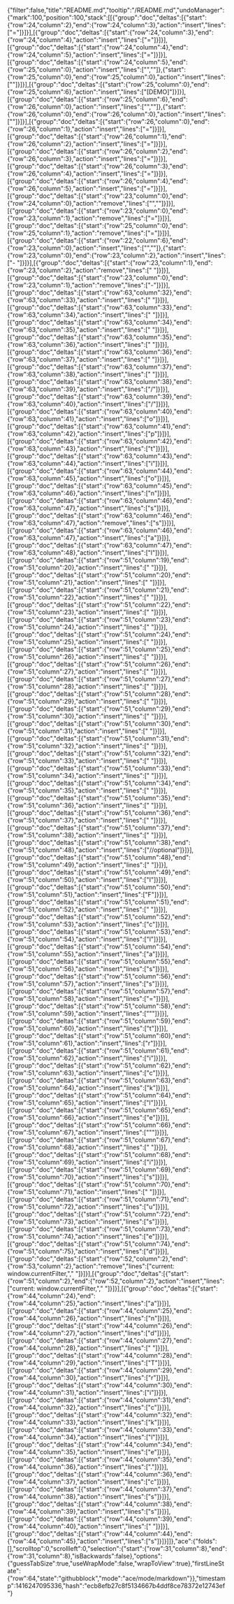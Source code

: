 {"filter":false,"title":"README.md","tooltip":"/README.md","undoManager":{"mark":100,"position":100,"stack":[[{"group":"doc","deltas":[{"start":{"row":24,"column":2},"end":{"row":24,"column":3},"action":"insert","lines":["="]}]}],[{"group":"doc","deltas":[{"start":{"row":24,"column":3},"end":{"row":24,"column":4},"action":"insert","lines":["="]}]}],[{"group":"doc","deltas":[{"start":{"row":24,"column":4},"end":{"row":24,"column":5},"action":"insert","lines":["="]}]}],[{"group":"doc","deltas":[{"start":{"row":24,"column":5},"end":{"row":25,"column":0},"action":"insert","lines":["",""]},{"start":{"row":25,"column":0},"end":{"row":25,"column":0},"action":"insert","lines":[""]}]}],[{"group":"doc","deltas":[{"start":{"row":25,"column":0},"end":{"row":25,"column":6},"action":"insert","lines":["[DEMO]"]}]}],[{"group":"doc","deltas":[{"start":{"row":25,"column":6},"end":{"row":26,"column":0},"action":"insert","lines":["",""]},{"start":{"row":26,"column":0},"end":{"row":26,"column":0},"action":"insert","lines":[""]}]}],[{"group":"doc","deltas":[{"start":{"row":26,"column":0},"end":{"row":26,"column":1},"action":"insert","lines":["="]}]}],[{"group":"doc","deltas":[{"start":{"row":26,"column":1},"end":{"row":26,"column":2},"action":"insert","lines":["="]}]}],[{"group":"doc","deltas":[{"start":{"row":26,"column":2},"end":{"row":26,"column":3},"action":"insert","lines":["="]}]}],[{"group":"doc","deltas":[{"start":{"row":26,"column":3},"end":{"row":26,"column":4},"action":"insert","lines":["="]}]}],[{"group":"doc","deltas":[{"start":{"row":26,"column":4},"end":{"row":26,"column":5},"action":"insert","lines":["="]}]}],[{"group":"doc","deltas":[{"start":{"row":23,"column":0},"end":{"row":24,"column":0},"action":"remove","lines":["",""]}]}],[{"group":"doc","deltas":[{"start":{"row":23,"column":0},"end":{"row":23,"column":1},"action":"remove","lines":["="]}]}],[{"group":"doc","deltas":[{"start":{"row":25,"column":0},"end":{"row":25,"column":1},"action":"remove","lines":["="]}]}],[{"group":"doc","deltas":[{"start":{"row":22,"column":6},"end":{"row":23,"column":0},"action":"insert","lines":["",""]},{"start":{"row":23,"column":0},"end":{"row":23,"column":2},"action":"insert","lines":["- "]}]}],[{"group":"doc","deltas":[{"start":{"row":23,"column":1},"end":{"row":23,"column":2},"action":"remove","lines":[" "]}]}],[{"group":"doc","deltas":[{"start":{"row":23,"column":0},"end":{"row":23,"column":1},"action":"remove","lines":["-"]}]}],[{"group":"doc","deltas":[{"start":{"row":63,"column":32},"end":{"row":63,"column":33},"action":"insert","lines":[" "]}]}],[{"group":"doc","deltas":[{"start":{"row":63,"column":33},"end":{"row":63,"column":34},"action":"insert","lines":[" "]}]}],[{"group":"doc","deltas":[{"start":{"row":63,"column":34},"end":{"row":63,"column":35},"action":"insert","lines":[" "]}]}],[{"group":"doc","deltas":[{"start":{"row":63,"column":35},"end":{"row":63,"column":36},"action":"insert","lines":[" "]}]}],[{"group":"doc","deltas":[{"start":{"row":63,"column":36},"end":{"row":63,"column":37},"action":"insert","lines":[" "]}]}],[{"group":"doc","deltas":[{"start":{"row":63,"column":37},"end":{"row":63,"column":38},"action":"insert","lines":[" "]}]}],[{"group":"doc","deltas":[{"start":{"row":63,"column":38},"end":{"row":63,"column":39},"action":"insert","lines":["/"]}]}],[{"group":"doc","deltas":[{"start":{"row":63,"column":39},"end":{"row":63,"column":40},"action":"insert","lines":["/"]}]}],[{"group":"doc","deltas":[{"start":{"row":63,"column":40},"end":{"row":63,"column":41},"action":"insert","lines":["o"]}]}],[{"group":"doc","deltas":[{"start":{"row":63,"column":41},"end":{"row":63,"column":42},"action":"insert","lines":["p"]}]}],[{"group":"doc","deltas":[{"start":{"row":63,"column":42},"end":{"row":63,"column":43},"action":"insert","lines":["t"]}]}],[{"group":"doc","deltas":[{"start":{"row":63,"column":43},"end":{"row":63,"column":44},"action":"insert","lines":["i"]}]}],[{"group":"doc","deltas":[{"start":{"row":63,"column":44},"end":{"row":63,"column":45},"action":"insert","lines":["o"]}]}],[{"group":"doc","deltas":[{"start":{"row":63,"column":45},"end":{"row":63,"column":46},"action":"insert","lines":["n"]}]}],[{"group":"doc","deltas":[{"start":{"row":63,"column":46},"end":{"row":63,"column":47},"action":"insert","lines":["s"]}]}],[{"group":"doc","deltas":[{"start":{"row":63,"column":46},"end":{"row":63,"column":47},"action":"remove","lines":["s"]}]}],[{"group":"doc","deltas":[{"start":{"row":63,"column":46},"end":{"row":63,"column":47},"action":"insert","lines":["a"]}]}],[{"group":"doc","deltas":[{"start":{"row":63,"column":47},"end":{"row":63,"column":48},"action":"insert","lines":["l"]}]}],[{"group":"doc","deltas":[{"start":{"row":51,"column":19},"end":{"row":51,"column":20},"action":"insert","lines":[" "]}]}],[{"group":"doc","deltas":[{"start":{"row":51,"column":20},"end":{"row":51,"column":21},"action":"insert","lines":[" "]}]}],[{"group":"doc","deltas":[{"start":{"row":51,"column":21},"end":{"row":51,"column":22},"action":"insert","lines":[" "]}]}],[{"group":"doc","deltas":[{"start":{"row":51,"column":22},"end":{"row":51,"column":23},"action":"insert","lines":[" "]}]}],[{"group":"doc","deltas":[{"start":{"row":51,"column":23},"end":{"row":51,"column":24},"action":"insert","lines":[" "]}]}],[{"group":"doc","deltas":[{"start":{"row":51,"column":24},"end":{"row":51,"column":25},"action":"insert","lines":[" "]}]}],[{"group":"doc","deltas":[{"start":{"row":51,"column":25},"end":{"row":51,"column":26},"action":"insert","lines":[" "]}]}],[{"group":"doc","deltas":[{"start":{"row":51,"column":26},"end":{"row":51,"column":27},"action":"insert","lines":[" "]}]}],[{"group":"doc","deltas":[{"start":{"row":51,"column":27},"end":{"row":51,"column":28},"action":"insert","lines":[" "]}]}],[{"group":"doc","deltas":[{"start":{"row":51,"column":28},"end":{"row":51,"column":29},"action":"insert","lines":[" "]}]}],[{"group":"doc","deltas":[{"start":{"row":51,"column":29},"end":{"row":51,"column":30},"action":"insert","lines":[" "]}]}],[{"group":"doc","deltas":[{"start":{"row":51,"column":30},"end":{"row":51,"column":31},"action":"insert","lines":[" "]}]}],[{"group":"doc","deltas":[{"start":{"row":51,"column":31},"end":{"row":51,"column":32},"action":"insert","lines":[" "]}]}],[{"group":"doc","deltas":[{"start":{"row":51,"column":32},"end":{"row":51,"column":33},"action":"insert","lines":[" "]}]}],[{"group":"doc","deltas":[{"start":{"row":51,"column":33},"end":{"row":51,"column":34},"action":"insert","lines":[" "]}]}],[{"group":"doc","deltas":[{"start":{"row":51,"column":34},"end":{"row":51,"column":35},"action":"insert","lines":[" "]}]}],[{"group":"doc","deltas":[{"start":{"row":51,"column":35},"end":{"row":51,"column":36},"action":"insert","lines":[" "]}]}],[{"group":"doc","deltas":[{"start":{"row":51,"column":36},"end":{"row":51,"column":37},"action":"insert","lines":[" "]}]}],[{"group":"doc","deltas":[{"start":{"row":51,"column":37},"end":{"row":51,"column":38},"action":"insert","lines":[" "]}]}],[{"group":"doc","deltas":[{"start":{"row":51,"column":38},"end":{"row":51,"column":48},"action":"insert","lines":["//optional"]}]}],[{"group":"doc","deltas":[{"start":{"row":51,"column":48},"end":{"row":51,"column":49},"action":"insert","lines":[" "]}]}],[{"group":"doc","deltas":[{"start":{"row":51,"column":49},"end":{"row":51,"column":50},"action":"insert","lines":["I"]}]}],[{"group":"doc","deltas":[{"start":{"row":51,"column":50},"end":{"row":51,"column":51},"action":"insert","lines":["F"]}]}],[{"group":"doc","deltas":[{"start":{"row":51,"column":51},"end":{"row":51,"column":52},"action":"insert","lines":[" "]}]}],[{"group":"doc","deltas":[{"start":{"row":51,"column":52},"end":{"row":51,"column":53},"action":"insert","lines":["c"]}]}],[{"group":"doc","deltas":[{"start":{"row":51,"column":53},"end":{"row":51,"column":54},"action":"insert","lines":["l"]}]}],[{"group":"doc","deltas":[{"start":{"row":51,"column":54},"end":{"row":51,"column":55},"action":"insert","lines":["a"]}]}],[{"group":"doc","deltas":[{"start":{"row":51,"column":55},"end":{"row":51,"column":56},"action":"insert","lines":["s"]}]}],[{"group":"doc","deltas":[{"start":{"row":51,"column":56},"end":{"row":51,"column":57},"action":"insert","lines":["s"]}]}],[{"group":"doc","deltas":[{"start":{"row":51,"column":57},"end":{"row":51,"column":58},"action":"insert","lines":["="]}]}],[{"group":"doc","deltas":[{"start":{"row":51,"column":58},"end":{"row":51,"column":59},"action":"insert","lines":["\""]}]}],[{"group":"doc","deltas":[{"start":{"row":51,"column":59},"end":{"row":51,"column":60},"action":"insert","lines":["t"]}]}],[{"group":"doc","deltas":[{"start":{"row":51,"column":60},"end":{"row":51,"column":61},"action":"insert","lines":["r"]}]}],[{"group":"doc","deltas":[{"start":{"row":51,"column":61},"end":{"row":51,"column":62},"action":"insert","lines":["i"]}]}],[{"group":"doc","deltas":[{"start":{"row":51,"column":62},"end":{"row":51,"column":63},"action":"insert","lines":["c"]}]}],[{"group":"doc","deltas":[{"start":{"row":51,"column":63},"end":{"row":51,"column":64},"action":"insert","lines":["k"]}]}],[{"group":"doc","deltas":[{"start":{"row":51,"column":64},"end":{"row":51,"column":65},"action":"insert","lines":["l"]}]}],[{"group":"doc","deltas":[{"start":{"row":51,"column":65},"end":{"row":51,"column":66},"action":"insert","lines":["e"]}]}],[{"group":"doc","deltas":[{"start":{"row":51,"column":66},"end":{"row":51,"column":67},"action":"insert","lines":["\""]}]}],[{"group":"doc","deltas":[{"start":{"row":51,"column":67},"end":{"row":51,"column":68},"action":"insert","lines":[" "]}]}],[{"group":"doc","deltas":[{"start":{"row":51,"column":68},"end":{"row":51,"column":69},"action":"insert","lines":["i"]}]}],[{"group":"doc","deltas":[{"start":{"row":51,"column":69},"end":{"row":51,"column":70},"action":"insert","lines":["s"]}]}],[{"group":"doc","deltas":[{"start":{"row":51,"column":70},"end":{"row":51,"column":71},"action":"insert","lines":[" "]}]}],[{"group":"doc","deltas":[{"start":{"row":51,"column":71},"end":{"row":51,"column":72},"action":"insert","lines":["u"]}]}],[{"group":"doc","deltas":[{"start":{"row":51,"column":72},"end":{"row":51,"column":73},"action":"insert","lines":["s"]}]}],[{"group":"doc","deltas":[{"start":{"row":51,"column":73},"end":{"row":51,"column":74},"action":"insert","lines":["e"]}]}],[{"group":"doc","deltas":[{"start":{"row":51,"column":74},"end":{"row":51,"column":75},"action":"insert","lines":["d"]}]}],[{"group":"doc","deltas":[{"start":{"row":52,"column":2},"end":{"row":53,"column":2},"action":"remove","lines":["current: window.currentFilter,","  "]}]}],[{"group":"doc","deltas":[{"start":{"row":51,"column":2},"end":{"row":52,"column":2},"action":"insert","lines":["current: window.currentFilter,","  "]}]}],[{"group":"doc","deltas":[{"start":{"row":44,"column":24},"end":{"row":44,"column":25},"action":"insert","lines":["a"]}]}],[{"group":"doc","deltas":[{"start":{"row":44,"column":25},"end":{"row":44,"column":26},"action":"insert","lines":["n"]}]}],[{"group":"doc","deltas":[{"start":{"row":44,"column":26},"end":{"row":44,"column":27},"action":"insert","lines":["d"]}]}],[{"group":"doc","deltas":[{"start":{"row":44,"column":27},"end":{"row":44,"column":28},"action":"insert","lines":[" "]}]}],[{"group":"doc","deltas":[{"start":{"row":44,"column":28},"end":{"row":44,"column":29},"action":"insert","lines":["T"]}]}],[{"group":"doc","deltas":[{"start":{"row":44,"column":29},"end":{"row":44,"column":30},"action":"insert","lines":["r"]}]}],[{"group":"doc","deltas":[{"start":{"row":44,"column":30},"end":{"row":44,"column":31},"action":"insert","lines":["i"]}]}],[{"group":"doc","deltas":[{"start":{"row":44,"column":31},"end":{"row":44,"column":32},"action":"insert","lines":["c"]}]}],[{"group":"doc","deltas":[{"start":{"row":44,"column":32},"end":{"row":44,"column":33},"action":"insert","lines":["k"]}]}],[{"group":"doc","deltas":[{"start":{"row":44,"column":33},"end":{"row":44,"column":34},"action":"insert","lines":["l"]}]}],[{"group":"doc","deltas":[{"start":{"row":44,"column":34},"end":{"row":44,"column":35},"action":"insert","lines":["e"]}]}],[{"group":"doc","deltas":[{"start":{"row":44,"column":35},"end":{"row":44,"column":36},"action":"insert","lines":["."]}]}],[{"group":"doc","deltas":[{"start":{"row":44,"column":36},"end":{"row":44,"column":37},"action":"insert","lines":["c"]}]}],[{"group":"doc","deltas":[{"start":{"row":44,"column":37},"end":{"row":44,"column":38},"action":"insert","lines":["s"]}]}],[{"group":"doc","deltas":[{"start":{"row":44,"column":38},"end":{"row":44,"column":39},"action":"insert","lines":["s"]}]}],[{"group":"doc","deltas":[{"start":{"row":44,"column":39},"end":{"row":44,"column":40},"action":"insert","lines":[" "]}]}],[{"group":"doc","deltas":[{"start":{"row":44,"column":44},"end":{"row":44,"column":45},"action":"insert","lines":["s"]}]}]]},"ace":{"folds":[],"scrolltop":0,"scrollleft":0,"selection":{"start":{"row":31,"column":8},"end":{"row":31,"column":8},"isBackwards":false},"options":{"guessTabSize":true,"useWrapMode":false,"wrapToView":true},"firstLineState":{"row":64,"state":"githubblock","mode":"ace/mode/markdown"}},"timestamp":1416247095336,"hash":"ecb8efb27c8f5134667b4ddf8ce78372e12743ef"}
